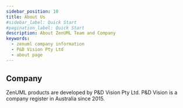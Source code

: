 ```yaml
---
sidebar_position: 10
title: About Us
#sidebar_label: Quick Start
#pagination_label: Quick Start
description: About ZenUML Team and Company
keywords:
  - zenuml company information
  - P&D Vision Pty Ltd
  - about page
---
```


## Company

ZenUML products are developed by P&D Vision Pty Ltd. P&D Vision is a company register in Australia since 2015.
